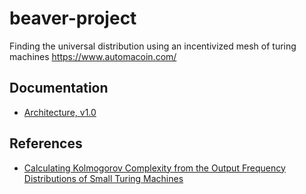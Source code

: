 # beaver-project

Finding the universal distribution using an incentivized mesh of turing machines https://www.automacoin.com/

## Documentation

* [Architecture, v1.0](docs/arch-v1.0.md)


## References

* [
Calculating Kolmogorov Complexity from the Output Frequency Distributions of Small Turing Machines](https://arxiv.org/abs/1211.1302)
